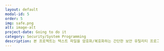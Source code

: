 ```yaml
---
layout: default
modal-id: 5
order: 5
img: safe.png
alt: image-alt
project-date: Going to do it
category: Security/System Programming
description: 본 프로젝트는 텍스트 파일을 암호화/복호화하는 간단한 보안 유틸리티 프로그램을 C 또는 Python으로 구현할 예정입니다. 사용자는 메뉴를 통해 평문 파일을 선택하고, 단순한 XOR 또는 시저(Caesar) 알고리즘을 적용해 암호화하거나 복호화할 수 있습니다. 입력은 콘솔 기반으로 이루어지며, 결과는 새 파일로 저장됩니다. 주요 목표는 문자열 처리, 파일 입출력, 조건 분기, 반목문 구조를 기반으로, 기초적인 보안 로직과 사용자 입력 흐름을 명확히 구성하는 것입니다. 장기적으로 패스워드 기반 키 입력이나 다양한 암호화 알고리즘을 단계적으로 적용해 정보보호와 시스템 프로그래밍 역량을 실습하는 기반을 마련하고자 합니다.
---
```

